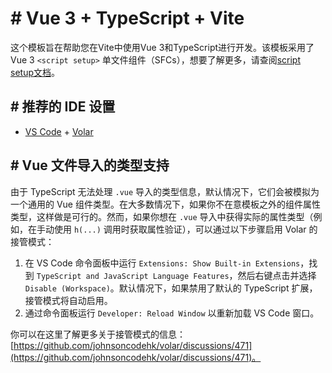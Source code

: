 # # Vue 3 + TypeScript + Vite

这个模板旨在帮助您在Vite中使用Vue 3和TypeScript进行开发。该模板采用了Vue
3 `<script setup>` 单文件组件（SFCs），想要了解更多，请查阅[script setup文档](https://v3.vuejs.org/api/sfc-script-setup.html#sfc-script-setup)。
## # 推荐的 IDE 设置

- [VS Code](https://code.visualstudio.com/) + [Volar](https://marketplace.visualstudio.com/items?itemName=Vue.volar)
## # Vue 文件导入的类型支持

由于 TypeScript 无法处理 `.vue` 导入的类型信息，默认情况下，它们会被模拟为一个通用的 Vue 组件类型。在大多数情况下，如果你不在意模板之外的组件属性类型，这样做是可行的。然而，如果你想在 `.vue` 导入中获得实际的属性类型（例如，在手动使用 `h(...)` 调用时获取属性验证），可以通过以下步骤启用 Volar 的接管模式：

1. 在 VS Code 命令面板中运行 `Extensions: Show Built-in Extensions`，找到 `TypeScript and JavaScript Language Features`，然后右键点击并选择 `Disable (Workspace)`。默认情况下，如果禁用了默认的 TypeScript 扩展，接管模式将自动启用。
2. 通过命令面板运行 `Developer: Reload Window` 以重新加载 VS Code 窗口。

你可以在这里了解更多关于接管模式的信息：[https://github.com/johnsoncodehk/volar/discussions/471](https://github.com/johnsoncodehk/volar/discussions/471)。
